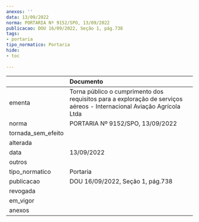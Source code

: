 ```yaml
---
anexos: ''
data: 13/09/2022
norma: PORTARIA Nº 9152/SPO, 13/09/2022
publicacao: DOU 16/09/2022, Seção 1, pág.738
tags:
- portaria
tipo_normatico: Portaria
hide: 
- toc 
 
---
```


|                    | Documento                                                                                                             |
|:-------------------|:----------------------------------------------------------------------------------------------------------------------|
| ementa             | Torna público o cumprimento dos requisitos para a exploração de serviços aéreos - Internacional Aviação Agrícola Ltda |
| norma              | PORTARIA Nº 9152/SPO, 13/09/2022                                                                                      |
| tornada_sem_efeito |                                                                                                                       |
| alterada           |                                                                                                                       |
| data               | 13/09/2022                                                                                                            |
| outros             |                                                                                                                       |
| tipo_normatico     | Portaria                                                                                                              |
| publicacao         | DOU 16/09/2022, Seção 1, pág.738                                                                                      |
| revogada           |                                                                                                                       |
| em_vigor           |                                                                                                                       |
| anexos             |                                                                                                                       |